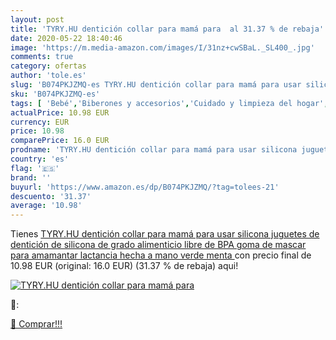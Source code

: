 ```yaml
---
layout: post
title: 'TYRY.HU dentición collar para mamá para  al 31.37 % de rebaja'
date: 2020-05-22 18:40:46
image: 'https://m.media-amazon.com/images/I/31nz+cwSBaL._SL400_.jpg'
comments: true
category: ofertas
author: 'tole.es'
slug: 'B074PKJZMQ-es TYRY.HU dentición collar para mamá para usar silicona...'
sku: 'B074PKJZMQ-es'
tags: [ 'Bebé','Biberones y accesorios','Cuidado y limpieza del hogar','Decoración para dormitorio de bebé','Detergente líquido para textiles','Dispensadores de leche en polvo','Dormitorio','Juegos de imitación','Juegos de médicos','Juguetes','Juguetes de baño','Juguetes para Bebés y primera infancia','Juguetes y juegos','Lactancia y alimentación','Muñecas bebé','Muñecas para casas de muñecas','Muñecas y accesorios','Móviles para bebé','Productos para la lavandería','Salud y cuidado personal','lactancia', ]
actualPrice: 10.98 EUR
currency: EUR
price: 10.98
comparePrice: 16.0 EUR
prodname: 'TYRY.HU dentición collar para mamá para usar silicona juguetes de dentición de silicona de grado alimenticio libre de BPA goma de mascar para amamantar lactancia hecha a mano  verde menta '
country: 'es'
flag: '🇪🇸'
brand: ''
buyurl: 'https://www.amazon.es/dp/B074PKJZMQ/?tag=tolees-21'
descuento: '31.37'
average: '10.98'
---
```


Tienes [TYRY.HU dentición collar para mamá para usar silicona juguetes de dentición de silicona de grado alimenticio libre de BPA goma de mascar para amamantar lactancia hecha a mano  verde menta ](https://www.amazon.es/dp/B074PKJZMQ/?tag=tolees-21) con precio final de  10.98 EUR (original: 16.0 EUR) (31.37 %  de rebaja) aqui!

[![TYRY.HU dentición collar para mamá para ](https://m.media-amazon.com/images/I/31nz+cwSBaL._SL400_.jpg)](https://www.amazon.es/dp/B074PKJZMQ/?tag=tolees-21)

🔎:


[🛒 Comprar!!!](https://www.amazon.es/dp/B074PKJZMQ/?tag=tolees-21)
